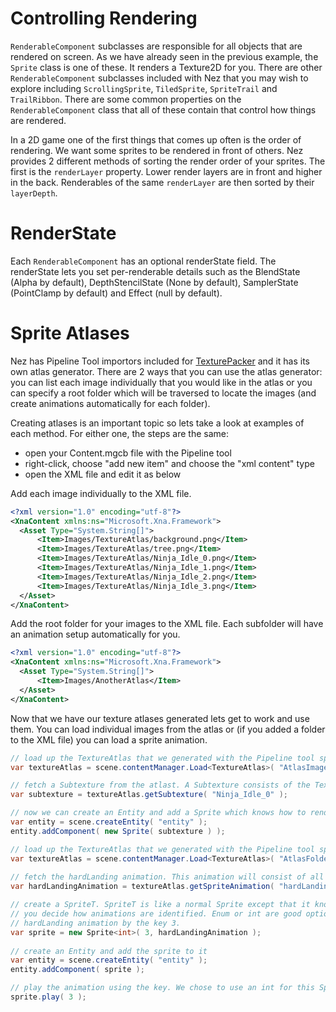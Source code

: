 Controlling Rendering
==========

`RenderableComponent` subclasses are responsible for all objects that are rendered on screen. As we have already seen in the previous example, the `Sprite` class is one of these. It renders a Texture2D for you. There are other `RenderableComponent` subclasses included with Nez that you may wish to explore including `ScrollingSprite`, `TiledSprite`, `SpriteTrail` and `TrailRibbon`. There are some common properties on the `RenderableComponent` class that all of these contain that control how things are rendered.

In a 2D game one of the first things that comes up often is the order of rendering. We want some sprites to be rendered in front of others. Nez provides 2 different methods of sorting the render order of your sprites. The first is the `renderLayer` property. Lower render layers are in front and higher in the back. Renderables of the same `renderLayer` are then sorted by their `layerDepth`.


RenderState
==========

Each `RenderableComponent` has an optional renderState field. The renderState lets you set per-renderable details such as the BlendState (Alpha by default), DepthStencilState (None by default), SamplerState (PointClamp by default) and Effect (null by default).



Sprite Atlases
==========

Nez has Pipeline Tool importors included for [TexturePacker](https://www.codeandweb.com/texturepacker) and it has its own atlas generator. There are 2 ways that you can use the atlas generator: you can list each image individually that you would like in the atlas or you can specify a root folder which will be traversed to locate the images (and create animations automatically for each folder).

Creating atlases is an important topic so lets take a look at examples of each method. For either one, the steps are the same:

- open your Content.mgcb file with the Pipeline tool
- right-click, choose "add new item" and choose the "xml content" type
- open the XML file and edit it as below

Add each image individually to the XML file.
```xml
<?xml version="1.0" encoding="utf-8"?>
<XnaContent xmlns:ns="Microsoft.Xna.Framework">
  <Asset Type="System.String[]">
      <Item>Images/TextureAtlas/background.png</Item>
      <Item>Images/TextureAtlas/tree.png</Item>
	  <Item>Images/TextureAtlas/Ninja_Idle_0.png</Item>
	  <Item>Images/TextureAtlas/Ninja_Idle_1.png</Item>
	  <Item>Images/TextureAtlas/Ninja_Idle_2.png</Item>
	  <Item>Images/TextureAtlas/Ninja_Idle_3.png</Item>
  </Asset>
</XnaContent>
```

Add the root folder for your images to the XML file. Each subfolder will have an animation setup automatically for you.
```xml
<?xml version="1.0" encoding="utf-8"?>
<XnaContent xmlns:ns="Microsoft.Xna.Framework">
  <Asset Type="System.String[]">
      <Item>Images/AnotherAtlas</Item>
  </Asset>
</XnaContent>
```

Now that we have our texture atlases generated lets get to work and use them. You can load individual images from the atlas or (if you added a folder to the XML file) you can load a sprite animation.

```cs
// load up the TextureAtlas that we generated with the Pipeline tool specifying individual files
var textureAtlas = scene.contentManager.Load<TextureAtlas>( "AtlasImages" );

// fetch a Subtexture from the atlast. A Subtexture consists of the Texture2D and the rect on the Texture2D this particular image ended up
var subtexture = textureAtlas.getSubtexture( "Ninja_Idle_0" );	

// now we can create an Entity and add a Sprite which knows how to render a Subtexture
var entity = scene.createEntity( "entity" );
entity.addComponent( new Sprite( subtexture ) );
```


```cs
// load up the TextureAtlas that we generated with the Pipeline tool specifying a folder
var textureAtlas = scene.contentManager.Load<TextureAtlas>( "AtlasFolder" );
	
// fetch the hardLanding animation. This animation will consist of all the images that were in the hardLanding folder
var hardLandingAnimation = textureAtlas.getSpriteAnimation( "hardLanding" );

// create a SpriteT. SpriteT is like a normal Sprite except that it knows about animations. The type passed to it when creating it lets
// you decide how animations are identified. Enum or int are good options. In this case we chose int and we are identifying the
// hardLanding animation by the key 3.
var sprite = new Sprite<int>( 3, hardLandingAnimation );
	
// create an Entity and add the sprite to it
var entity = scene.createEntity( "entity" );
entity.addComponent( sprite );

// play the animation using the key. We chose to use an int for this SpriteT and used 3 as the key for the animation.
sprite.play( 3 );
```
